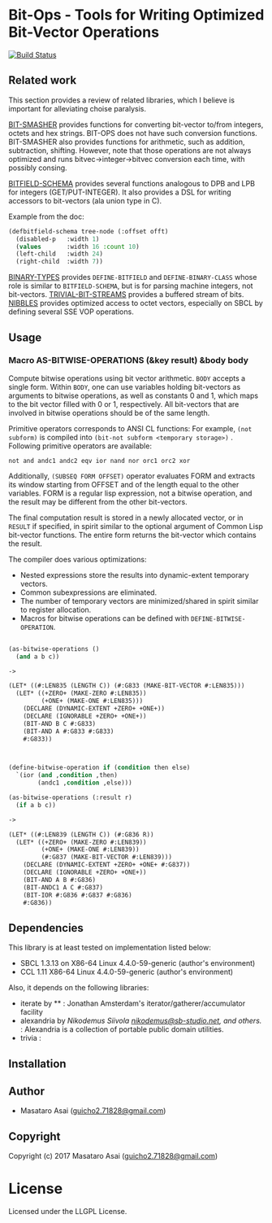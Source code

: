 
# Bit-Ops - Tools for Writing Optimized Bit-Vector Operations

[![Build Status](https://travis-ci.org/guicho271828/bit-ops.svg?branch=master)](https://travis-ci.org/guicho271828/bit-ops)


## Related work

This section provides a review of related libraries, which I believe is important for
alleviating choise paralysis.

[BIT-SMASHER](http://quickdocs.org/bit-smasher/) provides functions for
converting bit-vector to/from integers, octets and hex strings. BIT-OPS does not
have such conversion functions. BIT-SMASHER also provides functions for
arithmetic, such as addition, subtraction, shifting. However, note that those
operations are not always optimized and runs bitvec->integer->bitvec conversion
each time, with possibly consing.

[BITFIELD-SCHEMA](http://quickdocs.org/bitfield-schema/) provides several
functions analogous to DPB and LPB for integers (GET/PUT-INTEGER). It also
provides a DSL for writing accessors to bit-vectors (ala union type in C).

Example from the doc: 
```lisp
(defbitfield-schema tree-node (:offset offt)
  (disabled-p   :width 1)
  (values       :width 16 :count 10)
  (left-child   :width 24)
  (right-child  :width 7))
```

[BINARY-TYPES](http://quickdocs.org/binary-types/) provides `DEFINE-BITFIELD` and
`DEFINE-BINARY-CLASS` whose role is similar to `BITFIELD-SCHEMA`, but is for 
parsing machine integers, not bit-vectors.
[TRIVIAL-BIT-STREAMS](http://quickdocs.org/trivial-bit-streams/)
provides a buffered stream of bits. [NIBBLES](http://quickdocs.org/nibbles/)
provides optimized access to octet vectors, especially on SBCL by defining
several SSE VOP operations.

## Usage

### Macro AS-BITWISE-OPERATIONS (&key result) &body body

Compute bitwise operations using bit vector arithmetic.
`BODY` accepts a single form.
Within `BODY`, one can use variables holding bit-vectors as arguments to
bitwise operations, as well as constants 0 and 1, which maps to the bit vector filled with
0 or 1, respectively.
All bit-vectors that are involved in bitwise operations should be of the same length.

Primitive operators corresponds to ANSI CL functions: For example, `(not subform)` is compiled
into `(bit-not subform <temporary storage>)` . Following primitive operators are available:

    not and andc1 andc2 eqv ior nand nor orc1 orc2 xor

Additionally, `(SUBSEQ FORM OFFSET)` operator evaluates FORM and
extracts its window starting from OFFSET and of the length equal to the other variables.
FORM is a regular lisp expression, not a bitwise operation, and the result may be different
from the other bit-vectors.

The final computation result is stored in a newly allocated vector, or in `RESULT` if specified,
in spirit similar to the optional argument of Common Lisp bit-vector functions.
The entire form returns the bit-vector which contains the result.

The compiler does various optimizations:

* Nested expressions store the results into dynamic-extent temporary vectors.
* Common subexpressions are eliminated.
* The number of temporary vectors are minimized/shared in spirit similar to register allocation.
* Macros for bitwise operations can be defined with `DEFINE-BITWISE-OPERATION`.


```lisp

(as-bitwise-operations ()
  (and a b c))

->

(LET* ((#:LEN835 (LENGTH C)) (#:G833 (MAKE-BIT-VECTOR #:LEN835)))
  (LET* ((+ZERO+ (MAKE-ZERO #:LEN835))
         (+ONE+ (MAKE-ONE #:LEN835)))
    (DECLARE (DYNAMIC-EXTENT +ZERO+ +ONE+))
    (DECLARE (IGNORABLE +ZERO+ +ONE+))
    (BIT-AND B C #:G833)
    (BIT-AND A #:G833 #:G833)
    #:G833))



(define-bitwise-operation if (condition then else)
  `(ior (and ,condition ,then)
        (andc1 ,condition ,else)))

(as-bitwise-operations (:result r)
  (if a b c))

->

(LET* ((#:LEN839 (LENGTH C)) (#:G836 R))
  (LET* ((+ZERO+ (MAKE-ZERO #:LEN839))
         (+ONE+ (MAKE-ONE #:LEN839))
         (#:G837 (MAKE-BIT-VECTOR #:LEN839)))
    (DECLARE (DYNAMIC-EXTENT +ZERO+ +ONE+ #:G837))
    (DECLARE (IGNORABLE +ZERO+ +ONE+))
    (BIT-AND A B #:G836)
    (BIT-ANDC1 A C #:G837)
    (BIT-IOR #:G836 #:G837 #:G836)
    #:G836))
```

## Dependencies
This library is at least tested on implementation listed below:

+ SBCL 1.3.13 on X86-64 Linux 4.4.0-59-generic (author's environment)
+ CCL 1.11 X86-64 Linux 4.4.0-59-generic (author's environment)

Also, it depends on the following libraries:

+ iterate by ** :
    Jonathan Amsterdam's iterator/gatherer/accumulator facility
+ alexandria by *Nikodemus Siivola <nikodemus@sb-studio.net>, and others.* :
    Alexandria is a collection of portable public domain utilities.
+ trivia :
    

## Installation

## Author

* Masataro Asai (guicho2.71828@gmail.com)

## Copyright

Copyright (c) 2017 Masataro Asai (guicho2.71828@gmail.com)

# License

Licensed under the LLGPL License.


